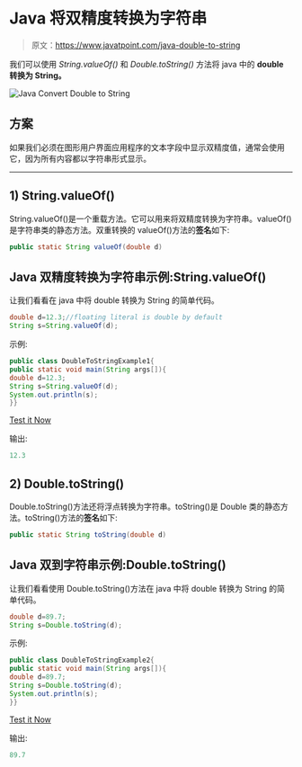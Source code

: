 # Java 将双精度转换为字符串

> 原文：<https://www.javatpoint.com/java-double-to-string>

我们可以使用 *String.valueOf()* 和 *Double.toString()* 方法将 java 中的 **double 转换为 String。**

![Java Convert Double to String](../img/5f7d466af221f69a62627c287a0108fc.png)

## 方案

如果我们必须在图形用户界面应用程序的文本字段中显示双精度值，通常会使用它，因为所有内容都以字符串形式显示。

* * *

## 1) String.valueOf()

String.valueOf()是一个重载方法。它可以用来将双精度转换为字符串。valueOf()是字符串类的静态方法。双重转换的 valueOf()方法的**签名**如下:

```java
public static String valueOf(double d)

```

## Java 双精度转换为字符串示例:String.valueOf()

让我们看看在 java 中将 double 转换为 String 的简单代码。

```java
double d=12.3;//floating literal is double by default
String s=String.valueOf(d);

```

示例:

```java
public class DoubleToStringExample1{
public static void main(String args[]){
double d=12.3;
String s=String.valueOf(d);
System.out.println(s);
}}

```

[Test it Now](https://www.javatpoint.com/opr/test.jsp?filename=DoubleToStringExample1)

输出:

```java
12.3

```

## 2) Double.toString()

Double.toString()方法还将浮点转换为字符串。toString()是 Double 类的静态方法。toString()方法的**签名**如下:

```java
public static String toString(double d)

```

## Java 双到字符串示例:Double.toString()

让我们看看使用 Double.toString()方法在 java 中将 double 转换为 String 的简单代码。

```java
double d=89.7;
String s=Double.toString(d);

```

示例:

```java
public class DoubleToStringExample2{
public static void main(String args[]){
double d=89.7;
String s=Double.toString(d);
System.out.println(s);
}}

```

[Test it Now](https://www.javatpoint.com/opr/test.jsp?filename=DoubleToStringExample2)

输出:

```java
89.7

```